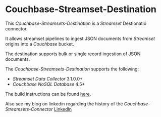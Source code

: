 # Couchbase-Streamset-Destination

This *Couchbase-Streamsets-Destination* is a *Streamset* Destionatio connector.

It allows streamset pipelines to ingest JSON documents from *Streamset* origins into a *Couchbase* bucket.

The destination supports bulk or single record ingestion of JSON documents.

The *Couchbase-Streamsets-Destination* supports the following:

- *Streamset Data Collector* 3.1.0.0+
- *Couchbase NoSQL Database* 4.5+

The build instructions can be found [here](https://github.com/nicholasc69/Couchbase-Streamsets-Destination/blob/master/BUILD.md).

Also see my blog on linkedin regarding the history of the *Couchbase-Streamsets-Connector*
[LinkedIn](https://www.linkedin.com/pulse/ingesting-data-couchbase-nosql-database-using-nick-cadenhead)
